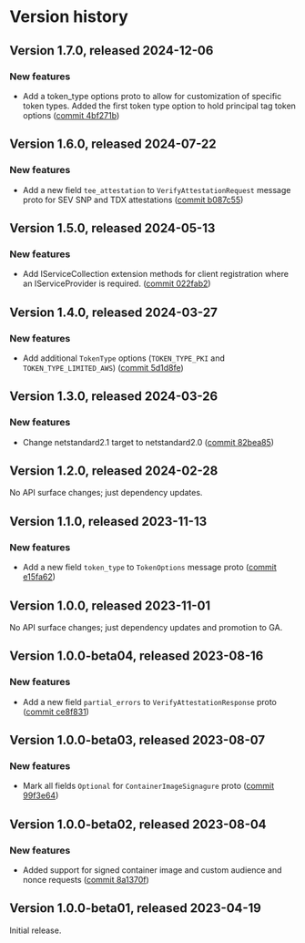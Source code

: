 # Version history

## Version 1.7.0, released 2024-12-06

### New features

- Add a token_type options proto to allow for customization of specific token types. Added the first token type option to hold principal tag token options ([commit 4bf271b](https://github.com/googleapis/google-cloud-dotnet/commit/4bf271b8ae073fb8915a01e4f58be3647a20a49a))

## Version 1.6.0, released 2024-07-22

### New features

- Add a new field `tee_attestation` to `VerifyAttestationRequest` message proto for SEV SNP and TDX attestations ([commit b087c55](https://github.com/googleapis/google-cloud-dotnet/commit/b087c557e634a648a2ecfdf9340309334697f8de))

## Version 1.5.0, released 2024-05-13

### New features

- Add IServiceCollection extension methods for client registration where an IServiceProvider is required. ([commit 022fab2](https://github.com/googleapis/google-cloud-dotnet/commit/022fab203f28fb9c608972af7f8b83f571ae5694))

## Version 1.4.0, released 2024-03-27

### New features

- Add additional `TokenType` options (`TOKEN_TYPE_PKI` and `TOKEN_TYPE_LIMITED_AWS`) ([commit 5d1d8fe](https://github.com/googleapis/google-cloud-dotnet/commit/5d1d8fe7295eeb162356566e737d784c10e5da85))

## Version 1.3.0, released 2024-03-26

### New features

- Change netstandard2.1 target to netstandard2.0 ([commit 82bea85](https://github.com/googleapis/google-cloud-dotnet/commit/82bea850661975b9750ac30753528cc9d2e05240))

## Version 1.2.0, released 2024-02-28

No API surface changes; just dependency updates.

## Version 1.1.0, released 2023-11-13

### New features

- Add a new field `token_type` to `TokenOptions` message proto ([commit e15fa62](https://github.com/googleapis/google-cloud-dotnet/commit/e15fa62d37e78fb4d17f9431af1453836bb58d4f))

## Version 1.0.0, released 2023-11-01

No API surface changes; just dependency updates and promotion to GA.

## Version 1.0.0-beta04, released 2023-08-16

### New features

- Add a new field `partial_errors` to `VerifyAttestationResponse` proto ([commit ce8f831](https://github.com/googleapis/google-cloud-dotnet/commit/ce8f831ef4bb474edba185294920dbe3fed2b14a))

## Version 1.0.0-beta03, released 2023-08-07

### New features

- Mark all fields `Optional` for `ContainerImageSignagure` proto ([commit 99f3e64](https://github.com/googleapis/google-cloud-dotnet/commit/99f3e6426111bcf0def62f479c2c6d9b04d42ba9))

## Version 1.0.0-beta02, released 2023-08-04

### New features

- Added support for signed container image and custom audience and nonce requests ([commit 8a1370f](https://github.com/googleapis/google-cloud-dotnet/commit/8a1370f5f2731fc5b80a9a4b9b81f831da158886))

## Version 1.0.0-beta01, released 2023-04-19

Initial release.

